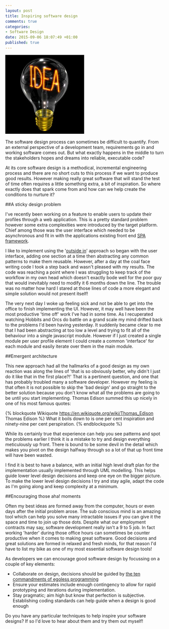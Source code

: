 ```yaml
---
layout: post
title: Inspiring software design
comments: true
categories: 
- Software Design
date: 2015-09-06 18:07:49 +01:00
published: true
---
```


[<img src="/images/posts/idea.jpg" class="alignleft" title="Ideas lightbulb" />](http://www.603copywriting.co.uk/blog-post-ideas/)

The software design process can sometimes be difficult to quantify. From an external perspective of a development team, requirements go in and working software comes out. But what exactly happens in the middle to turn the stakeholders hopes and dreams into reliable, executable code? 

At its core software design is a methodical, incremental engineering process and there are no short cuts to this process if we want to produce good results. However making really great software that will stand the test of time often requires a little something extra, a bit of inspiration. So where exactly does that spark come from and how can we help create the conditions to nurture it?      

##A sticky design problem

I've recently been working on a feature to enable users to update their profiles through a web application. This is a pretty standard problem however some extra complexities were introduced by the target platform. Chief among those was the user interface which needed to be asynchronous and fit in with the applications existing front end [SPA framework](https://en.wikipedia.org/wiki/Single-page_application). 

I like to implement using the '[outside in](http://programmers.stackexchange.com/questions/166409/tdd-outside-in-vs-inside-out)' approach so began with the user interface, adding one section at a time then abstracting any common patterns to make them reusable. However, after a day at the coal face writing code I took a step back and wasn't pleased with my results. The code was reaching a point where I was struggling to keep track of the workflow in my own head which doesn't exactly bode well for the poor guy that would inevitably need to modify it 6 months down the line. The trouble was no matter how hard I stared at those lines of code a more elegant and simple solution would not present itself!

The very next day I woke up feeling sick and not be able to get into the office to finish implementing the UI. However, it may well have been the most productive 'time off' work I've had in some time. As I recuperated watching Hobbits and Orcs do battle on a grand scale my mind drifted back to the problems I'd been having yesterday. It suddenly became clear to me that I had been abstracting at too low a level and trying to fit all of the behaviour into a single javascript module. However if I just created a single module per user profile element I could create a common 'interface' for each module and easily iterate over them in the main module. 

##Emergent architecture 

This new approach had all the hallmarks of a good design as my own reaction was along the lines of 'that is so obviously better, why didn't I just do it like that in the first place?!' That is a pertinent question, and one that has probably troubled many a software developer. However my feeling is that often it is not possible to skip the 'bad design' and go straight to the better solution because you don't know what all the problems are going to be until you start implementing. Thomas Edison summed this up nicely in one of his most famous quotes:

{% blockquote Wikiquote https://en.wikiquote.org/wiki/Thomas_Edison Thomas Edison %}
What it boils down to is one per cent inspiration and ninety-nine per cent perspiration.
{% endblockquote %}

While its certainly true that experience can help you see patterns and spot the problems earlier I think it is a mistake to try and design everything meticulously up front. There is bound to be some devil in the detail which makes you pivot on the design halfway through so a lot of that up front time will have been wasted. 

I find it is best to have a balance, with an initial high level draft plan for the implementation usually implemented through UML modelling. This helps guide lower level design decisions and keep one eye on the bigger picture. To make the lower level design decisions I try and stay agile, adapt the code as I'm going along and keep complexity at a minimum. 

##Encouraging those aha! moments

Often my best ideas are formed away from the computer, hours or even days after the initial problem arose. The sub conscious mind is an amazing tool which can help you solve many intractable issues if you can give it the space and time to join up those dots. Despite what our employment contracts may say, software development really isn't a 9 to 5 job. In fact working 'harder' during those office hours can sometimes be counter productive when it comes to making great software. Good decisions and great solutions are formed in relaxed and fresh minds, for that reason I'd have to list my bike as one of my most essential software design tools!

As developers we can encourage good software design by focussing on a couple of key elements:

- Collaborate on design, decisions should be guided by [the ten commandments of egoless programming](http://blog.codinghorror.com/the-ten-commandments-of-egoless-programming/) 
- Ensure your estimates include enough contingency to allow for rapid prototyping and iterations during implementation.
- Stay pragmatic; aim high but know that perfection is subjective. Establishing coding standards can help guide when a design is good enough 

Do you have any particular techniques to help inspire your software designs? If so I'd love to hear about them and try them out myself!
